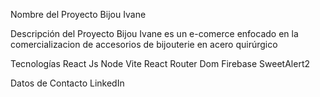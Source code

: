 Nombre del Proyecto
Bijou Ivane

Descripción del Proyecto
Bijou Ivane es un e-comerce enfocado en la comercializacion de accesorios de bijouterie en acero quirúrgico

Tecnologías
React Js
Node
Vite
React Router Dom
Firebase
SweetAlert2

Datos de Contacto
LinkedIn
